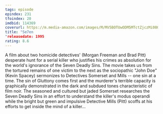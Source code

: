 ```yaml
---
tags: episode
epindex: 231
tfoindex: 20
imdbid: 114369
coverurl: https://m.media-amazon.com/images/M/MV5BOTUwODM5MTctZjczMi00OTk4LTg3NWUtNmVhMTAzNTNjYjcyXkEyXkFqcGdeQXVyNjU0OTQ0OTY@._V1_SX202_CR0,0,202,300_.jpg
title: "Se7en
"releasedate: 1995
rating: 8.6
---
```


A film about two homicide detectives' (Morgan Freeman and Brad Pitt) desperate hunt for a serial killer who justifies his crimes as absolution for the world's ignorance of the Seven Deadly Sins. The movie takes us from the tortured remains of one victim to the next as the sociopathic "John Doe" (Kevin Spacey) sermonizes to Detectives Somerset and Mills -- one sin at a time. The sin of Gluttony comes first and the murderer's terrible capacity is graphically demonstrated in the dark and subdued tones characteristic of film noir. The seasoned and cultured but jaded Somerset researches the Seven Deadly Sins in an effort to understand the killer's modus operandi while the bright but green and impulsive Detective Mills (Pitt) scoffs at his efforts to get inside the mind of a killer...